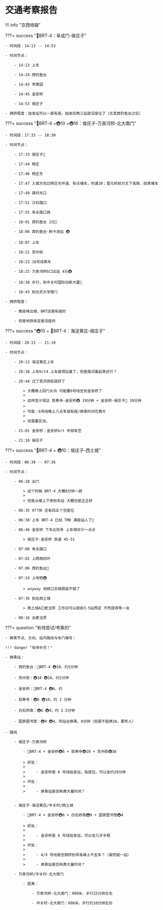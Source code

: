 # 交通考察报告

!!! info "京西特辑"

???+ success "🚌BRT-4：阜成门-侯庄子"

    - 时间段：14:13 -- 14:53
    
    - 时间节点：
        
        - 14:13 上车 
        
        - 14:24 西钓鱼台
        
        - 14:43 苹果园
        
        - 14:45 金安桥
        
        - 14:53 侯庄子
    
    - 拥挤程度：始发站可以一直有座，始发后两三站就没座位了（尤其西钓鱼台之后）

???+ success "🚌BRT-4 +🚇10 +🚇16：侯庄子-万泉河桥-北大南门"

    - 时间段：17:33 -- 18:30
    
    - 时间节点：
        
        - 17:33 侯庄子🚌
        
        - 17:44 杨庄
        
        - 17:46 杨庄东
        
        - 17:47 入城方向过杨庄东并道，有点堵车，时速20；晋元桥前分叉下高架，结束堵车
        
        - 17:49 龚村东口
        
        - 17:51 沙石路口
        
        - 17:55 阜永路口西
        
        - 18:01 西钓鱼台 2元🚌
        
        - 18:06 西钓鱼台-刷卡进站 🚇
        
        - 18:07 上车
        
        - 18:21 苏州街
        
        - 18:23 16号线乘车
        
        - 18:25 万泉河桥b口出站 4元🚇
        
        - 18:30 步行，到中关村国际创新大厦🚶
        
        - 18:43 到北京大学南门
    
    - 拥挤程度：
        
        - 晚高峰出城，BRT还是有座的
        
        - 但是地铁肯定是没座的

???+ success "🚇10 + 🚌BRT-4：海淀黄庄-侯庄子"

    - 时间段：20:13 -- 21:10
    
    - 时间节点：
        
        - 20:13 海淀黄庄上车
        
        - 20:38 上车brt4 上车就得站着了，但是路况看起来还行？
        
        - 20:44 过了恩济西街就好了 
            
            > 大概晚上回门头沟 可能要6号线坐到金安桥了
            >
            > 这样至少保证 慈寿寺-金安桥🚇 19分钟 + 金安桥-侯庄子🚌 10分钟
            >
            > 可能：6号线晚上八点多就有座/换乘时间花费大
            >
            > 但需要实测，
        
        - 21:01 金安桥：金安桥brt 中部有空
        
        - 21:10 侯庄子

???+ success "🚌BRT-4 + 🚇10：侯庄子-西土城"

    - 时间段：06:38 -- 07:36
    
    - 时间节点：
        
        - 06:28 出门
            
            > 这个时候 BRT-4 大概8分钟一趟
            >
            > 但是从楼上下来到车站 大概也是正正好
        
        - 06:35 977快 还有四五个空座位
        
        - 06:38 上车 BRT-4 已经 TMD 满座站人了🚌
        
        - 06:46 金安桥 下车比较多 上车相对少一点点
            
            > 侯庄子-金安桥 旅速 45-51
        
        - 07:00 阜永路口
        
        - 07:02 上跨西四环
        
        - 07:06 西钓鱼台🚌
        
        - 07:14 上地铁🚇
            
            > anyway 地铁口买根肠就不错了 
        
        - 07:36 到达西土城
            
            > 西土城A口麦当劳 工作日可以提前3-5站预定 不然就得等一会   
        
        - 08:16 出麦当劳

???+ question "有待尝试/考察的"

    - 换乘节点、方向、站内路线与车门编号：
    
    !!! danger "有待补充！"
  
    - 换乘站：
        
        - 西钓鱼台：🚌BRT-4 🚇10，约5分钟
        
        - 苏州街：🚇10 🚇16，约2分钟
        
        - 金安桥：🚌BRT-4 🚇6，约
        
        - 慈寿寺：🚇6 🚇10，约 2 分钟
        
        - 白石桥南：🚇6 🚇9，约 1.5分钟
        
        - 国家图书馆：🚇9 🚇4，同站台换乘，0分钟（但是不能换16，累死人）
  
    - 路线

        - 侯庄子-万泉河桥
            
            - 🚌BRT-4 + 金安桥🚇6 + 慈寿寺🚇10 + 苏州街🚇16
            
            > 好处：
            >
            >     - 金安桥是 6 号线始发站，有座位，可以坐约20分钟
            >
            > 坏处：
            >
            >     - 换乘站是否耗费大量时间？
            
    
        - 侯庄子-海淀黄庄/中关村/西土城
            
            - 🚌BRT-4 + 金安桥🚇6 + 白石桥南🚇9 + 国家图书馆🚇4
            
            > 好处：
            >
            >     - 金安桥是 6 号线始发站，可以坐几乎半程
            >
            > 坏处：
            >
            >     - 4/9 号线是否拥挤到早高峰上不去车？（虽然就一站）
            >
            >     - 换乘站是否耗费大量时间？

        - 万泉河桥/中关村-北大南门
            
            - 距离：
                
                - 万泉河桥-北大南门：900米，步行15分钟左右
                
                - 中关村-北大南门：606米，步行约10分钟左右